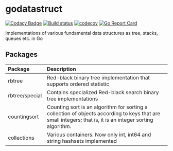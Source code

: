 godatastruct
============

[![Codacy Badge](https://api.codacy.com/project/badge/Grade/8f99b21a6dcc4f4ab9adc4fd2a836210)](https://app.codacy.com/manual/egoroff/godatastruct?utm_source=github.com&utm_medium=referral&utm_content=aegoroff/godatastruct&utm_campaign=Badge_Grade_Dashboard)
[![Build status](https://ci.appveyor.com/api/projects/status/sd51t6o8hynkt2v9?svg=true)](https://ci.appveyor.com/project/aegoroff/godatastruct) [![codecov](https://codecov.io/gh/aegoroff/godatastruct/branch/master/graph/badge.svg)](https://codecov.io/gh/aegoroff/godatastruct) [![Go Report Card](https://goreportcard.com/badge/github.com/aegoroff/godatastruct)](https://goreportcard.com/report/github.com/aegoroff/godatastruct)

Implementations of various fundamental data structures as tree, stacks, queues etc. in Go

## Packages

| Package | Description |
|:--|:--|
| rbtree | Red-black binary tree implementation that supports ordered statistic |
| rbtree/special | Contains specialized Red-black search binary tree implementations |
| countingsort | Counting sort is an algorithm for sorting a collection of objects according to keys that are small integers; that is, it is an integer sorting algorithm. |
| collections | Various containers. Now only int, int64 and string hashsets implemented |